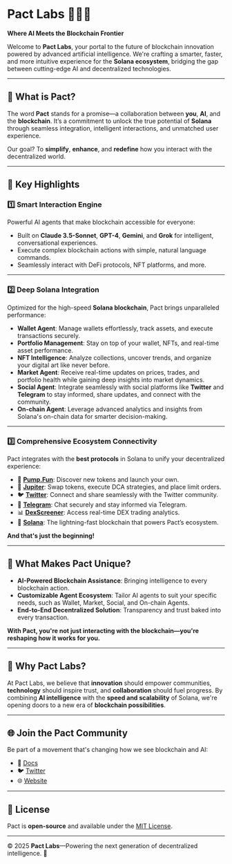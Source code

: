 # Pact Labs 🌟🤖🔗  
**Where AI Meets the Blockchain Frontier**  

Welcome to **Pact Labs**, your portal to the future of blockchain innovation powered by advanced artificial intelligence. We're crafting a smarter, faster, and more intuitive experience for the **Solana ecosystem**, bridging the gap between cutting-edge AI and decentralized technologies.

---

## 🌌 **What is Pact?**  
The word **Pact** stands for a promise—a collaboration between **you**, **AI**, and the **blockchain**. It’s a commitment to unlock the true potential of **Solana** through seamless integration, intelligent interactions, and unmatched user experience.  

Our goal? To **simplify**, **enhance**, and **redefine** how you interact with the decentralized world.

---

## 🚀 **Key Highlights**  

### **1️⃣ Smart Interaction Engine**  
Powerful AI agents that make blockchain accessible for everyone:  
- Built on **Claude 3.5-Sonnet**, **GPT-4**, **Gemini**, and **Grok** for intelligent, conversational experiences.  
- Execute complex blockchain actions with simple, natural language commands.  
- Seamlessly interact with DeFi protocols, NFT platforms, and more.

---

### **2️⃣ Deep Solana Integration**  
Optimized for the high-speed **Solana blockchain**, Pact brings unparalleled performance:  
- **Wallet Agent**: Manage wallets effortlessly, track assets, and execute transactions securely.  
- **Portfolio Management**: Stay on top of your wallet, NFTs, and real-time asset performance.  
- **NFT Intelligence**: Analyze collections, uncover trends, and organize your digital art like never before.  
- **Market Agent**: Receive real-time updates on prices, trades, and portfolio health while gaining deep insights into market dynamics.  
- **Social Agent**: Integrate seamlessly with social platforms like **Twitter** and **Telegram** to stay informed, share updates, and connect with the community.  
- **On-chain Agent**: Leverage advanced analytics and insights from Solana's on-chain data for smarter decision-making.  

---

### **3️⃣ Comprehensive Ecosystem Connectivity**  
Pact integrates with the **best protocols** in Solana to unify your decentralized experience:  
- 🚀 **[Pump.Fun](https://pump.fun/)**: Discover new tokens and launch your own.  
- 💱 **[Jupiter](https://jup.ag/)**: Swap tokens, execute DCA strategies, and place limit orders.  
- 🐦 **[Twitter](https://twitter.com/)**: Connect and share seamlessly with the Twitter community.  
- 💬 **[Telegram](https://telegram.org/)**: Chat securely and stay informed via Telegram.  
- 📊 **[DexScreener](https://dexscreener.com/solana/)**: Access real-time DEX trading analytics.  
- 🔗 **[Solana](https://solana.com/)**: The lightning-fast blockchain that powers Pact’s ecosystem.  

**And that's just the beginning!**

---

## 🤖 **What Makes Pact Unique?**  
- **AI-Powered Blockchain Assistance**: Bringing intelligence to every blockchain action.  
- **Customizable Agent Ecosystem**: Tailor AI agents to suit your specific needs, such as Wallet, Market, Social, and On-chain Agents.  
- **End-to-End Decentralized Solution**: Transparency and trust baked into every transaction.  

**With Pact, you're not just interacting with the blockchain—you're reshaping how it works for you.**


---

## 🌟 **Why Pact Labs?**  
At Pact Labs, we believe that **innovation** should empower communities, **technology** should inspire trust, and **collaboration** should fuel progress. By combining **AI intelligence** with the **speed and scalability** of Solana, we're opening doors to a new era of **blockchain possibilities**.  

---

## 🌐 **Join the Pact Community**  
Be part of a movement that's changing how we see blockchain and AI:  
- 💬 [Docs](https://docs.pactdocs.info/)  
- 🐦 [Twitter](https://x.com/pact_io)  
- 🌐 [Website](https://pactcolony.com/)  

---

## 📜 **License**  
Pact is **open-source** and available under the [MIT License](LICENSE).  

---  

©️ 2025 **Pact Labs**—Powering the next generation of decentralized intelligence. 🌟  
